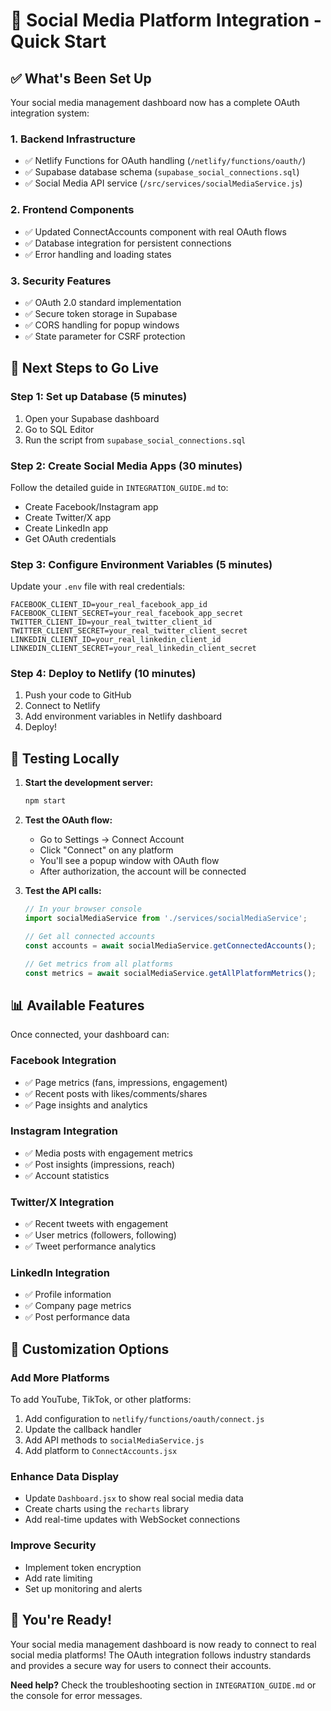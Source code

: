 # 🎯 Social Media Platform Integration - Quick Start

## ✅ What's Been Set Up

Your social media management dashboard now has a complete OAuth integration system:

### 1. **Backend Infrastructure**
- ✅ Netlify Functions for OAuth handling (`/netlify/functions/oauth/`)
- ✅ Supabase database schema (`supabase_social_connections.sql`)
- ✅ Social Media API service (`/src/services/socialMediaService.js`)

### 2. **Frontend Components**
- ✅ Updated ConnectAccounts component with real OAuth flows
- ✅ Database integration for persistent connections
- ✅ Error handling and loading states

### 3. **Security Features**
- ✅ OAuth 2.0 standard implementation
- ✅ Secure token storage in Supabase
- ✅ CORS handling for popup windows
- ✅ State parameter for CSRF protection

## 🚀 Next Steps to Go Live

### Step 1: Set up Database (5 minutes)
1. Open your Supabase dashboard
2. Go to SQL Editor
3. Run the script from `supabase_social_connections.sql`

### Step 2: Create Social Media Apps (30 minutes)
Follow the detailed guide in `INTEGRATION_GUIDE.md` to:
- Create Facebook/Instagram app
- Create Twitter/X app  
- Create LinkedIn app
- Get OAuth credentials

### Step 3: Configure Environment Variables (5 minutes)
Update your `.env` file with real credentials:
```env
FACEBOOK_CLIENT_ID=your_real_facebook_app_id
FACEBOOK_CLIENT_SECRET=your_real_facebook_app_secret
TWITTER_CLIENT_ID=your_real_twitter_client_id
TWITTER_CLIENT_SECRET=your_real_twitter_client_secret
LINKEDIN_CLIENT_ID=your_real_linkedin_client_id
LINKEDIN_CLIENT_SECRET=your_real_linkedin_client_secret
```

### Step 4: Deploy to Netlify (10 minutes)
1. Push your code to GitHub
2. Connect to Netlify
3. Add environment variables in Netlify dashboard
4. Deploy!

## 🧪 Testing Locally

1. **Start the development server:**
   ```bash
   npm start
   ```

2. **Test the OAuth flow:**
   - Go to Settings → Connect Account
   - Click "Connect" on any platform
   - You'll see a popup window with OAuth flow
   - After authorization, the account will be connected

3. **Test the API calls:**
   ```javascript
   // In your browser console
   import socialMediaService from './services/socialMediaService';
   
   // Get all connected accounts
   const accounts = await socialMediaService.getConnectedAccounts();
   
   // Get metrics from all platforms
   const metrics = await socialMediaService.getAllPlatformMetrics();
   ```

## 📊 Available Features

Once connected, your dashboard can:

### Facebook Integration
- ✅ Page metrics (fans, impressions, engagement)
- ✅ Recent posts with likes/comments/shares
- ✅ Page insights and analytics

### Instagram Integration  
- ✅ Media posts with engagement metrics
- ✅ Post insights (impressions, reach)
- ✅ Account statistics

### Twitter/X Integration
- ✅ Recent tweets with engagement
- ✅ User metrics (followers, following)
- ✅ Tweet performance analytics

### LinkedIn Integration
- ✅ Profile information
- ✅ Company page metrics
- ✅ Post performance data

## 🔧 Customization Options

### Add More Platforms
To add YouTube, TikTok, or other platforms:
1. Add configuration to `netlify/functions/oauth/connect.js`
2. Update the callback handler
3. Add API methods to `socialMediaService.js`
4. Add platform to `ConnectAccounts.jsx`

### Enhance Data Display
- Update `Dashboard.jsx` to show real social media data
- Create charts using the `recharts` library
- Add real-time updates with WebSocket connections

### Improve Security
- Implement token encryption
- Add rate limiting
- Set up monitoring and alerts

## 🎉 You're Ready!

Your social media management dashboard is now ready to connect to real social media platforms! The OAuth integration follows industry standards and provides a secure way for users to connect their accounts.

**Need help?** Check the troubleshooting section in `INTEGRATION_GUIDE.md` or the console for error messages.
